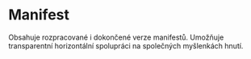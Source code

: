 # Manifest
Obsahuje rozpracované i dokončené verze manifestů. Umožňuje transparentní horizontální spolupráci na společných myšlenkách hnutí.
